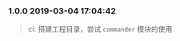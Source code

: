 <!--
 * @Author: sam.hongyang
 * @LastEditors: sam.hongyang
 * @Description: 
 * @Date: 2019-03-04 15:51:21
 * @LastEditTime: 2019-03-04 17:06:10
 -->

### 1.0.0 2019-03-04 17:04:42
> ci: 搭建工程目录，尝试 `commander` 模块的使用
